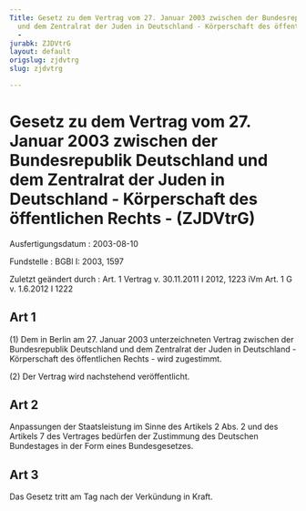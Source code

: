 ```yaml
---
Title: Gesetz zu dem Vertrag vom 27. Januar 2003 zwischen der Bundesrepublik Deutschland
  und dem Zentralrat der Juden in Deutschland - Körperschaft des öffentlichen Rechts
  -
jurabk: ZJDVtrG
layout: default
origslug: zjdvtrg
slug: zjdvtrg

---
```


# Gesetz zu dem Vertrag vom 27. Januar 2003 zwischen der Bundesrepublik Deutschland und dem Zentralrat der Juden in Deutschland - Körperschaft des öffentlichen Rechts - (ZJDVtrG)

Ausfertigungsdatum
:   2003-08-10

Fundstelle
:   BGBl I: 2003, 1597

Zuletzt geändert durch
:   Art. 1 Vertrag v. 30.11.2011 I 2012, 1223 iVm Art. 1 G v. 1.6.2012 I 1222


## Art 1

(1) Dem in Berlin am 27. Januar 2003 unterzeichneten Vertrag zwischen
der Bundesrepublik Deutschland und dem Zentralrat der Juden in
Deutschland - Körperschaft des öffentlichen Rechts - wird zugestimmt.

(2) Der Vertrag wird nachstehend veröffentlicht.


## Art 2

Anpassungen der Staatsleistung im Sinne des Artikels 2 Abs. 2 und des
Artikels 7 des Vertrages bedürfen der Zustimmung des Deutschen
Bundestages in der Form eines Bundesgesetzes.


## Art 3

Das Gesetz tritt am Tag nach der Verkündung in Kraft.

